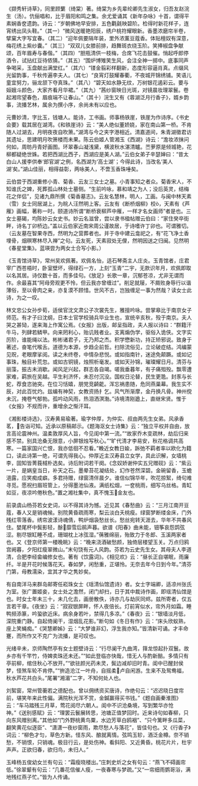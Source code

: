<!-- { "loadSidebar": true } -->
《撷秀轩诗草》，同里顾蘩（绮棠）著。绮棠为乡先辈纶卿先生淑女，归吾友赵浣生（汤）。伉俪唱和，比于眉阳和鸣之集。余尤爱诵其《新年杂咏》十首，谓得平素娴香奁遗韵。诗云：“岁朝佛地早安排，五色氍毹映碧阶。检得时新花样子，连宵绣出凤头鞋。”（其一）“微风送暖艳阳辰，绣户桃符耀眼新。香墨浓磨帘半卷，擘窠大字写宜春。（其二）“迎年佩要隔年装，里外浓薰豆蔻香。体贴檀奴有深意，梅花绣上紫纱囊。”（其三）“双双儿女膝前排，趋舞斑衣绕玉阶。笑捧椒盘争献颂，百年眉寿与春偕。”（其四）“胆瓶清供一枝梅，合席飞花击鼓催。悄起呼郎停酒令，试拈红豆待侬猜。”（其五）“围炉博雉笑生风，会注全神一掷中。底事同声争喝采，玉盘献出满堂红。”（其六）“镂金翦彩样翻新，态度形容逼肖真。点缀风光留韵事，千秋传遍李夫人。（其七）“良宵灯鼓耀春衢，不夜城开锦绣铺。笑语儿童宜努力，骊龙颔下夺真珠。”（其八）“碧天如水静无纹，万树银花遏彩云。要与姮娥斗颜色，大家齐看月华裙。”（其九）“茜纱窗映日光斑，对镜晨妆理翠鬟。卷起湘帘望春色，眉痕端不让春山。”（其十）浣生又有《蓉湖泛月行香子》，婿乡韵事，流播艺林，属余为撰小序，余尚未有以应也。

元曹妙清，字比玉，钱塘人。能诗，工书画。师事杨铁崖，铁崖为作诗序。《书史会要》载其居在湖湾。《和铁崖诗》云：“美人绝似董娇娆，家在南山第一桥。不肯随人过湖去，月明夜夜自吹箫。”湖湾与今之夹字港相近。清嘉道间，朱青湖徵君访其遗址，思建明月吹箫楼而未果。陈云伯姬人管湘玉《西湖》诗云：“澹妆浓抹问何如，周昉丹青好画图。环翠春山凝浅黛，横波秋水湛清矑。苎萝原是倾城艳，花柳都疑绝世姝。若把西湖比西子，西湖应是美人湖。”云伯女弟子辛瑟婵曰：“昔太白山人援李供奉‘郎官湖’之例，名西湖为‘高士湖’；今得此诗，当改名‘美人湖’矣。”湖山佳丽，相得益彰，两咏美人，不啻玉香珠唾矣。

云伯尝于西湖重修小青、菊香、云友三女士之墓。小青事知之者众。菊香宋人，不知谁氏之婢，死葬孤山林处士墓侧。“生前吟咏，慕和靖之为人；没后英灵，结梅花之伴侣”，见诸九鼎所撰《菊香墓志》。云友名慧林，明人，工画。与闽中林天素（雪）女士同居湖上，为皖人汪然明上客。云友有《断桥烟柳》校ò，天素有《芦雁》画幅，著称一时。颐道诗所谓“断桥衰柳芦中雁，一样才名女画师”者是也。三女士墓碣，均陈妙云女史书。妙云名滋曾，尝以隶书楹帖赠云伯曰：“家住癸卒街畔，诗名丁卯桥边。”盖以云伯家近南宋周公谨故居，于诗嗜许丁卯也。可谓雅切。（云友墓在智果寺西，然明为之营葬者也。并于寺中建云龛祀之，有“花飞净土香埋骨，烟暝寒林尽入禅”之句。云友死，天素寂处无俚，然明因送之归闽。见然明《春星堂集》。蓝瑛尝为两女士合写小影。）

《玉青馆诗草》，常州吴欢佩著。欢佩名怡，适石琴斋主人庄炎。玉青馆者，庄君宰广西苍梧时，卧室壁坏，得绿石一方，上刻“玉青”二宇，无款识年月，欢佩即取以名其居。诗仅数十首，而多佳句。《放足》长歌一章，沉郁苍凉，尤非无谓而作。余最喜其“阿母旁观更不怜，但云我亦曾缠过”。削足就屦，不屑败身辱行以谐薄俗，至以骨肉之亲，亦复漠不顾惜。世风不古，岂独缠足一事为然哉？读女士此诗，为之一叹。

林文忠公女孙步荀，适侯官沈文肃公子次裳先生，雅擅吟咏。尝掌皋比于南京女子师范。有才子曰沈纲，日本士官学校骑兵毕业生也，宣统辛亥秋，殁于南京。夫人哭之甚恸，遂来海上作寓公焉。《女报》出版，邮呈指政，夫人报以诗曰：“群籍汗牛马，列肆若鳞甲。向来罔利心，贻讥贱者业。支离煽伪学，驱俗入诡侠。文字实厉阶，谁能绳以法。彬彬诸君子，无乃邦之杰。积学懋新功，持正矫邪说。致身于著述，奋笔代喉舌。道德为本源，步趋企前哲。扫除流俗见，立论破症结。鸿编蒙见贶，老眼摩挲阅。读之未终卷，中情杂悲悦。或如指南针，迷途免颠蹶。或如记事珠，触目补荒忽。或如古铜镜，烛照析毫发。或如天孙锦，璀璨耀日月。清芬与丽藻，振古未消歇。闻风足兴起，群志各自竭。嗟我垂暮年，有子痛殂殁。飘零遭家难，羁旅在吴越。平生利济怀，未忍付沉没。国权日沦替，民生更卼。封豕与长蛇，荐食恣驰突。在位习恬嬉，朋党竞齮齕。浑忘祸患随，危同燕巢幕。我生实不辰，对此百忧灼。兹编有神契，女教资扬扌乞。风气所渐摩，金丹换凡骨。神州傥未沉，掩卷气郁勃。孤吟动风雨，热泪洒溟渤。”诗境清刚遒上，直继宋贤。惟于《女报》不规而许，重增余之惭汗耳。

《湘影楼诗选》，汉寿黄易瑜著。瑜字仲厚，为仲实、叔由两先生女弟。风承香茗，告诣可知。近承以原稿邮示。《题海沤女士诗集》云：“独立平权并自由，放言高论震神州。温柔敦厚风人旨，今见闺中第一流。”“故家乔木变疏林，劫后归来感不禁。别具沧桑无限意，小屏银烛写秋心。”“旷代清才李易安，秋花格调共高寒。一篇家国兴亡恨，我亦低徊不忍看。”輓近女教日婾，跅弛不羁者率以欧化为籍口，读此诗第一绝，可谓先得我心。仲厚近主汉寿县立女学，具此识解，女墙桃李，固知皆菁莪棫朴选矣。诗后附词若干阕。《念奴娇谢仲实五兄赠砚》云：“紫云一片，是娲皇当日，补天之石。墨晕苔花凝结处，幻作苍然深碧。金碗留香，玉蟾浥露，应笑痴成癖。多君持赠，绿窗清伴晨夕。谁信似锦华年，吹花掠絮，绮句难寻觅。愿祝扫眉班管上，分得墨池仙液。满纸松烟，一奁桃雨，细写乌丝格。青缸如豆，夜凉吟倦秋色。”置之湘社集中，真不愧玉金友也。

前录虞山杨芬若女史词，以不得其诗为憾。近见其《春愁曲》云：“三月江南开豆蔻，春人又是销魂候。别院黄昏疏雨寒，梨云淡白夭桃瘦。绿窗梦断缕金床，门外残红零落香。绣帘波漾诗魂倩，鸭炉烟袅愁丝长。愁丝宛转天涯去，华年不共春风住。婪尾杯中鬓影轻，酴靡雪后鹃声暮。欲谱《阳春》曲未能，钿筝哀怨鹍弦涩。剔尽银缸睡不成，珊瑚枕上冰弦湿。”蒨雅绵丽，殆致力于冬郎、玉溪两家者也。又《登京师第一楼晚眺》云：“晚来浇酒破愁颜，独倚层楼望玉关。万点归鸦宫阙暮，夕阳红瘦翠微山。”末句饶有元人风韵。芬若为云史先生女。其母夫人李道清，合肥李经畲编修女也。著有《饮露词》。《相见欢》云：“昼长正自堪眠，雨廉纤。半是开花时候落花天。春如梦，闲愁重，正堪怜。无奈去年今日到今年。”清芬门第，母教濡染，宜其才华之隽妙矣。

有自南洋马来群岛邮寄任崧珠女士《瑶清仙馆遗诗》者。女士字端卿，适凉州张氏为室。张广置姬妾，女士处之澹然，闭门却扫，日于其中裁诗作画，即瑶清仙馆是也。时女士年未三十，未几化去，画册散佚，诗亦几与劫灰同烬。兹所寄者，仅五言若干章。《夜坐》云：“寂寂银屏畔，怀人夜倍长。灯前宵似水，帘外月如霜。睡鸭频添篆，吟蛩欲近床。病余身若叶，禁得几多凉。”《春夜》云：“银墙淡月低，深院重门静。自起倚阑干，湿烟乱花影。”断句如《冬日有作》云：“床头欣蚁熟，座上笑蝇痴。”《哭慧卿姊》云：“大梦谁非幻，浮生我亦知。”皆清新可诵。才丰命蹇，而所作又不克广为流播，是可叹也。

光绪辛未，京师陶然亭有女士题壁诗云：“行尽阑干九曲湾，箨龙惊起扑双鬟。故乡亦有千竿竹，侍婢卖珠还未还。”“如此登临亦快哉，惜无人与酌新醅。多情只有亭前柳，绾住秋心不放开。”“欲驻颜光药未灵，鬓边减却旧时青。闺中已醒封侯梦，怪煞车轮不肯停。”“拚造沧江一叶舟，自摇柔卢自闲游。生来不及鸳鸯福，秋水芦花共白头。”尾署“湘湄”二字，不知何处人也。

刘絮窗，常州管蘅若之德配也。曾以佣绣资买唐诗，作绝句云：“迟迟晓日度帘前，堪笑年来此性偏。满院秋光浑不赏，金鍼赢得买书钱。”《题自画秦淮图》云：“车马踏残三月草，莺花阅尽六朝人。闺中不识沧桑境，写到繁华亦怆神。”《送别感赋》云：“理罢云鬟展转思，池塘正值梦回时。近来诗句如春柳，只向东风赠别离。”其他如“门外野桃黄鸟粟，水边芳草白鸥裀”、“只今篱畔多瓜菜，翻笑黄花似逐臣”、“潇潇一夜纱窗雨，欺尽愁人与落花”，皆佳句也。又《行香子》词云：“柳色才匀，草色方新。怪东风、酿就离情。弦鸣玉轸，酒泛金樽。奈不销愁，不销恨，只销魂。极目行云，是处伤神。看斜阳、又近黄昏。桃花片片，杜宇声声。正欲归春，欲归鸟，未归人。”

玉峰杨五俊幼女兰有句云：“霜瘦晓楼出。”庄刺史炘之女有句云：“燕飞不碍画帘低。”徐翠颦有句云：“几番花信催人瘦，一夜春寒与梦疏。”又“一帘细雨鹦哥浴，满地残红燕子忙。”皆为人传诵。

